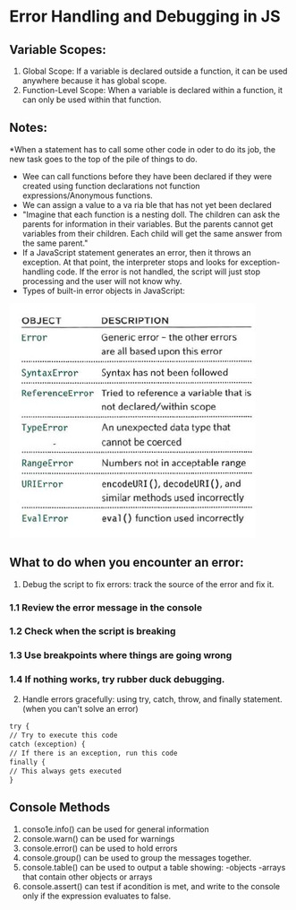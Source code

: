 # Error Handling and Debugging in JS
## Variable Scopes:
1. Global Scope: If a variable is declared outside a function, it can
be used anywhere because it has global scope.
2. Function-Level Scope: When a variable is declared within a function,
it can only be used within that function.

## Notes: 
*When a statement has to call some other code in oder to do its job,
the new task goes to the top of the pile of things to do.
* Wee can call functions before they have been declared
if they were created using function declarations not function expressions/Anonymous functions.
* We can assign a value to a va ria ble that has not yet been
declared
* "Imagine that each function is a nesting doll. The children can ask the parents for information in their variables. But the parents cannot get variables from their children. Each child will get the same answer from the same parent."
* If a JavaScript statement generates an error, then it throws an exception. At that point, the interpreter stops and looks for exception-handling code. If the error is not handled,
the script will just stop processing and the user will
not know why.
* Types of built-in error objects in JavaScript:
 
![](errors.png)

## What to do when you encounter an error:
1. Debug the script to fix errors: track the source of the error and fix it.
### 1.1 Review the error message in the console
### 1.2 Check when the script is breaking
### 1.3 Use breakpoints where things are going wrong
### 1.4 If nothing works, try rubber duck debugging.
2. Handle errors gracefully: using try, catch, throw, and finally statement. (when you can't solve an error)

```
try {
// Try to execute this code
catch (exception) {
// If there is an exception, run this code
finally {
// This always gets executed
}
```


## Console Methods
1. conso1e.info() can be used for general information
2. console.warn() can be used for warnings
3. console.error() can be used to hold errors
4. console.group() can be used to group the messages together.
5. console.table() can be used to output a table showing: 
-objects  -arrays that contain other objects or arrays
6. console.assert() can test if acondition is met, and write 
to the console only if the expression evaluates to false.


